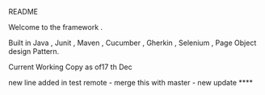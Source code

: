 README

Welcome to the framework .

Built in Java , Junit , Maven , Cucumber , Gherkin , Selenium , Page Object design Pattern.

Current Working Copy as of17 th Dec


new line added in test remote - merge this with master - new update ****
